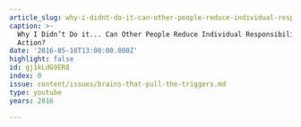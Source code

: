 ```yaml
---
article_slug: why-i-didnt-do-it-can-other-people-reduce-individual-responsibility-for-action
caption: >-
  Why I Didn’t Do it... Can Other People Reduce Individual Responsibility for
  Action?
date: '2016-05-10T13:00:00.000Z'
highlight: false
id: gj1kLdG9ER8
index: 0
issue: content/issues/brains-that-pull-the-triggers.md
type: youtube
years: 2016

---
```

